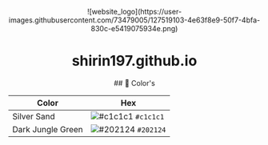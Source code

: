 <p align="center">
![website_logo](https://user-images.githubusercontent.com/73479005/127519103-4e63f8e9-50f7-4bfa-830c-e5419075934e.png)
</p>
<h1 align="center">
  shirin197.github.io
</h1>
<p align="center">
  ## 🎨 Color's

| Color          | Hex                                                                |
| -------------- | ------------------------------------------------------------------ |
| Silver Sand    | ![#c1c1c1](https://via.placeholder.com/15/f03c15/000000?text=+) `#c1c1c1` |
| Dark Jungle Green | ![#202124](https://via.placeholder.com/15/c5f015/000000?text=+) `#202124` |


